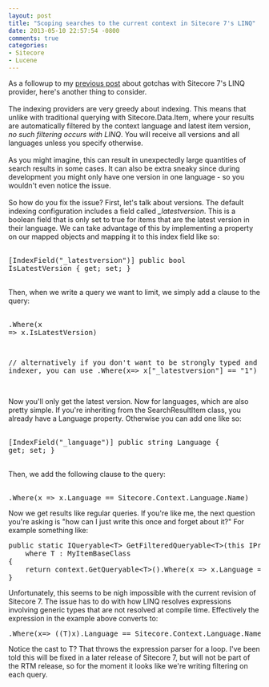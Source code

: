 ```yaml
---
layout: post
title: "Scoping searches to the current context in Sitecore 7's LINQ"
date: 2013-05-10 22:57:54 -0800
comments: true
categories: 
- Sitecore 
- Lucene
---
```

As a followup to my <a href="http://kfigy.blogspot.com/2013/04/sitecore-7-linq-gotchas.html">previous post</a> about gotchas with Sitecore 7's LINQ provider, here's another thing to consider.<br><br>
The indexing providers are very greedy about indexing. This means that unlike with traditional querying with Sitecore.Data.Item, where your results are automatically filtered by the context language and latest item version, <i>no such filtering occurs with LINQ</i>. You will receive all versions and all languages unless you specify otherwise.<br><br>
As you might imagine, this can result in unexpectedly large quantities of search results in some cases. It can also be extra sneaky since during development you might only have one version in one language - so you wouldn't even notice the issue.<br><br>
So how do you fix the issue? First, let's talk about versions. The default indexing configuration includes a field called <i>_latestversion</i>.
This is a boolean field that is only set to true for items that are the latest version in their language. We can take advantage of this by implementing a property on our mapped objects and mapping it to this index field like so:<br><br><pre>[IndexField("_latestversion")]
public bool IsLatestVersion { get; set; }</pre>
<br>
Then, when we write a query we want to limit, we simply add a clause to the query:<br><br><pre>.Where(x => x.IsLatestVersion)

// alternatively if you don't want to be strongly typed and have an indexer, you can use
.Where(x=> x["_latestversion"] == "1")</pre>
<br>
Now you'll only get the latest version. Now for languages, which are also pretty simple. If you're inheriting from the SearchResultItem class, you already have a Language property. Otherwise you can add one like so:<br><br><pre>[IndexField("_language")]
public string Language { get; set; }</pre>
<br>
Then, we add the following clause to the query:<br><br>
<pre>.Where(x =&gt; x.Language == Sitecore.Context.Language.Name)</pre>

<p>Now we get results like regular queries. If you're like me, the next question you're asking is "how can I just write this once and forget about it?" For example something like:</p>

<pre>public static IQueryable&lt;T&gt; GetFilteredQueryable&lt;T&gt;(this IProviderSearchContext context)
    where T : MyItemBaseClass
{
    return context.GetQueryable&lt;T&gt;().Where(x =&gt; x.Language == Sitecore.Context.Language.Name && x.IsLatestVersion);
}</pre>

<p>Unfortunately, this seems to be nigh impossible with the current revision of Sitecore 7. The issue has to do with how LINQ resolves expressions involving generic types that are not resolved at compile time. Effectively the expression in the example above converts to:</p>

<pre>.Where(x=> ((T)x).Language == Sitecore.Context.Language.Name)</pre>

<p>Notice the cast to T? That throws the expression parser for a loop. I've been told this will be fixed in a later release of Sitecore 7, but will not be part of the RTM release, so for the moment it looks like we're writing filtering on each query.</p>